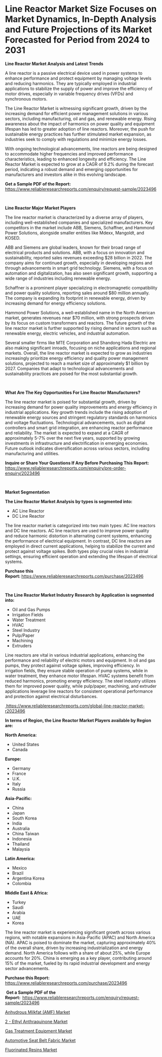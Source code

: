 <p><h1>Line Reactor Market Size Focuses on Market Dynamics, In-Depth Analysis and Future Projections of its Market Forecasted for Period from 2024 to 2031</h1></p><p><strong>Line Reactor Market Analysis and Latest Trends</strong></p>
<p><p>A line reactor is a passive electrical device used in power systems to enhance performance and protect equipment by managing voltage levels and reducing harmonics. They are typically employed in industrial applications to stabilize the supply of power and improve the efficiency of motor drives, especially in variable frequency drives (VFDs) and synchronous motors.</p><p>The Line Reactor Market is witnessing significant growth, driven by the increasing demand for efficient power management solutions in various sectors, including manufacturing, oil and gas, and renewable energy. Rising awareness about the impact of harmonics on power quality and equipment lifespan has led to greater adoption of line reactors. Moreover, the push for sustainable energy practices has further stimulated market expansion, as industries seek to comply with regulations and minimize energy losses.</p><p>With ongoing technological advancements, line reactors are being designed to accommodate higher frequencies and improved performance characteristics, leading to enhanced longevity and efficiency. The Line Reactor Market is expected to grow at a CAGR of 9.2% during the forecast period, indicating a robust demand and emerging opportunities for manufacturers and investors alike in this evolving landscape.</p></p>
<p><strong>Get a Sample PDF of the Report:&nbsp;</strong> <a href="https://www.reliableresearchreports.com/enquiry/request-sample/2023496?utm_campaign=1616&utm_medium=2&utm_source=Github&utm_content=ia&utm_term=28102024&utm_id=line-reactor">https://www.reliableresearchreports.com/enquiry/request-sample/2023496</a></p>
<p>&nbsp;</p>
<p><strong>Line Reactor Major Market Players</strong></p>
<p><p>The line reactor market is characterized by a diverse array of players, including well-established companies and specialized manufacturers. Key competitors in the market include ABB, Siemens, Schaffner, and Hammond Power Solutions, alongside smaller entities like Mdexx, Mangoldt, and KOSED. </p><p>ABB and Siemens are global leaders, known for their broad range of electrical products and solutions. ABB, with a focus on innovation and sustainability, reported sales revenues exceeding $28 billion in 2022. The company aims for continued growth, especially in developing regions and through advancements in smart grid technology. Siemens, with a focus on automation and digitalization, has also seen significant growth, supporting a wide range of industries including renewable energy. </p><p>Schaffner is a prominent player specializing in electromagnetic compatibility and power quality solutions, reporting sales around $80 million annually. The company is expanding its footprint in renewable energy, driven by increasing demand for energy efficiency solutions.</p><p>Hammond Power Solutions, a well-established name in the North American market, generates revenues near $70 million, with strong prospects driven by its focus on custom transformers and reactors. The future growth of the line reactor market is further supported by rising demand in sectors such as renewable energy, electric vehicles, and industrial automation.</p><p>Several smaller firms like MTE Corporation and Shandong Hada Electric are also making significant inroads, focusing on niche applications and regional markets. Overall, the line reactor market is expected to grow as industries increasingly prioritize energy efficiency and quality power management solutions, projected to reach a market size of approximately $1 billion by 2027. Companies that adapt to technological advancements and sustainability practices are poised for the most substantial growth.</p></p>
<p>&nbsp;</p>
<p><strong>What Are The Key Opportunities For Line Reactor Manufacturers?</strong></p>
<p><p>The line reactor market is poised for substantial growth, driven by increasing demand for power quality improvements and energy efficiency in industrial applications. Key growth trends include the rising adoption of renewable energy sources and stringent regulatory standards on harmonics and voltage fluctuations. Technological advancements, such as digital controllers and smart grid integration, are enhancing reactor performance and reliability. The market is expected to expand at a CAGR of approximately 5-7% over the next five years, supported by growing investments in infrastructure and electrification in emerging economies. Future outlook indicates diversification across various sectors, including manufacturing and utilities.</p></p>
<p><strong>Inquire or Share Your Questions If Any Before Purchasing This Report:</strong> <a href="https://www.reliableresearchreports.com/enquiry/pre-order-enquiry/2023496?utm_campaign=1616&utm_medium=2&utm_source=Github&utm_content=ia&utm_term=28102024&utm_id=line-reactor">https://www.reliableresearchreports.com/enquiry/pre-order-enquiry/2023496</a></p>
<p>&nbsp;</p>
<p><strong>Market Segmentation</strong></p>
<p><strong>The Line Reactor Market Analysis by types is segmented into:</strong></p>
<p><ul><li>AC Line Reactor</li><li>DC Line Reactor</li></ul></p>
<p><p>The line reactor market is categorized into two main types: AC line reactors and DC line reactors. AC line reactors are used to improve power quality and reduce harmonic distortion in alternating current systems, enhancing the performance of electrical equipment. In contrast, DC line reactors are employed in direct current applications, helping to stabilize the current and protect against voltage spikes. Both types play crucial roles in industrial settings, ensuring efficient operation and extending the lifespan of electrical systems.</p></p>
<p><strong>Purchase this Report:&nbsp;</strong><a href="https://www.reliableresearchreports.com/purchase/2023496?utm_campaign=1616&utm_medium=2&utm_source=Github&utm_content=ia&utm_term=28102024&utm_id=line-reactor">https://www.reliableresearchreports.com/purchase/2023496</a></p>
<p>&nbsp;</p>
<p><strong>The Line Reactor Market Industry Research by Application is segmented into:</strong></p>
<p><ul><li>Oil and Gas Pumps</li><li>Irrigation Fields</li><li>Water Treatment</li><li>HVAC</li><li>Steel Industry</li><li>Pulp/Paper</li><li>Machining</li><li>Extruders</li></ul></p>
<p><p>Line reactors are vital in various industrial applications, enhancing the performance and reliability of electric motors and equipment. In oil and gas pumps, they protect against voltage spikes, improving efficiency. In irrigation fields, they ensure stable operation of pump systems, while in water treatment, they enhance motor lifespan. HVAC systems benefit from reduced harmonics, promoting energy efficiency. The steel industry utilizes them for improved power quality, while pulp/paper, machining, and extruder applications leverage line reactors for consistent operational performance and protection against electrical disturbances.</p></p>
<p><a href="https://www.reliableresearchreports.com/global-line-reactor-market-r2023496?utm_campaign=1616&utm_medium=2&utm_source=Github&utm_content=ia&utm_term=28102024&utm_id=line-reactor">&nbsp;https://www.reliableresearchreports.com/global-line-reactor-market-r2023496</a></p>
<p><strong>In terms of Region, the Line Reactor Market Players available by Region are:</strong></p>
<p>
    <p> <strong> North America: </strong>
        <ul>
            <li>United States</li>
            <li>Canada</li>
        </ul>
        </p> 
    <p> <strong> Europe: </strong>
        <ul>
            <li>Germany</li>
            <li>France</li>
            <li>U.K.</li>
            <li>Italy</li>
            <li>Russia</li>
        </ul>
        </p> 
    <p> <strong> Asia-Pacific: </strong>
        <ul>
            <li>China</li>
            <li>Japan</li>
            <li>South Korea</li>
            <li>India</li>
            <li>Australia</li>
            <li>China Taiwan</li>
            <li>Indonesia</li>
            <li>Thailand</li>
            <li>Malaysia</li>
        </ul>
        </p> 
    <p> <strong> Latin America: </strong>
        <ul>
            <li>Mexico</li>
            <li>Brazil</li>
            <li>Argentina Korea</li>
            <li>Colombia</li>
        </ul>
        </p> 
    <p> <strong> Middle East & Africa: </strong>
        <ul>
            <li>Turkey</li>
            <li>Saudi</li>
            <li>Arabia</li>
            <li>UAE</li>
            <li>Korea</li>
        </ul>
    </p>
    </p>
<p><p>The line reactor market is experiencing significant growth across various regions, with notable expansions in Asia-Pacific (APAC) and North America (NA). APAC is poised to dominate the market, capturing approximately 40% of the overall share, driven by increasing industrialization and energy demand. North America follows with a share of about 25%, while Europe accounts for 20%. China is emerging as a key player, contributing around 15% of the market, fueled by its rapid industrial development and energy sector advancements.</p></p>
<p><strong>Purchase this Report: </strong><a href="https://www.reliableresearchreports.com/purchase/2023496?utm_campaign=1616&utm_medium=2&utm_source=Github&utm_content=ia&utm_term=28102024&utm_id=line-reactor">https://www.reliableresearchreports.com/purchase/2023496</a></p>
<p>&nbsp;<strong>Get a Sample PDF of the Report:&nbsp;&nbsp;</strong><a href="https://www.reliableresearchreports.com/enquiry/request-sample/2023496?utm_campaign=1616&utm_medium=2&utm_source=Github&utm_content=ia&utm_term=28102024&utm_id=line-reactor">https://www.reliableresearchreports.com/enquiry/request-sample/2023496</a></p>
<p><strong></strong></p>
<p><p><a href="https://github.com/AshikRahman665/Market-Research-Report-List-1/blob/main/anhydrous-milkfat-amf-market.md?utm_campaign=1616&utm_medium=2&utm_source=Github&utm_content=ia&utm_term=28102024&utm_id=line-reactor">Anhydrous Milkfat (AMF) Market</a></p><p><a href="https://www.linkedin.com/pulse/2-ethyl-anthraquinone-industry-resonance-67-amplification-across-9zdtf?utm_campaign=1616&utm_medium=2&utm_source=Github&utm_content=ia&utm_term=28102024&utm_id=line-reactor">2 - Ethyl Anthraquinone Market</a></p><p><a href="https://www.linkedin.com/pulse/gas-treatment-equipment-market-refracting-trends-consumer-rcyle?utm_campaign=1616&utm_medium=2&utm_source=Github&utm_content=ia&utm_term=28102024&utm_id=line-reactor">Gas Treatment Equipment Market</a></p><p><a href="https://www.linkedin.com/pulse/top-trends-transforming-automotive-seat-belt-fabric-market-kltte?utm_campaign=1616&utm_medium=2&utm_source=Github&utm_content=ia&utm_term=28102024&utm_id=line-reactor">Automotive Seat Belt Fabric Market</a></p><p><a href="https://www.linkedin.com/pulse/global-fluorinated-resins-market-product-types-applications-oexif?utm_campaign=1616&utm_medium=2&utm_source=Github&utm_content=ia&utm_term=28102024&utm_id=line-reactor">Fluorinated Resins Market</a></p></p>